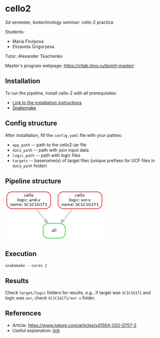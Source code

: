 # cello2
3d semester, biotechnology seminar: cello-2 practice

Students:
* Maria Firulyova
* Elizaveta Grigoryeva

Tutor:
Alexander Tkachenko

Master's program webpage: https://ctlab.itmo.ru/bioinf-master/

## Installation

To run the pipeline, install cello-2 with all prerequisites:

* [Link to the installation instructions](https://github.com/CIDARLAB/Cello-v2#option-2-prepackaged-jar-file)
* [Snakemake](https://anaconda.org/bioconda/snakemake)

## Config structure

After installation, fill the `config.yaml` file with your pathes:

* `app_path` -- path to the cello2-jar file
* `data_path` -- path with json input data
* `logic_path` -- path with logic files
* `targets` -- basename(s) of target files (unique prefixes for UCF files in `data_path` folder)

## Pipeline structure

![pipeline_structure](job_dag.png)

## Execution


```{commandline}
snakemake --cores 2
```

## Results

Check `target/logic` folders for results, e.g., if target was `SC1C1G1T1` and logic was `xor`,
check `SC1C1G1T1/xor.v` folder.

## References

* Article: https://www.nature.com/articles/s41564-020-0757-2
* Useful explanation: [link](https://www.youtube.com/watch?v=lNttxYdGHs4&ab_channel=iBiologyTechniques)